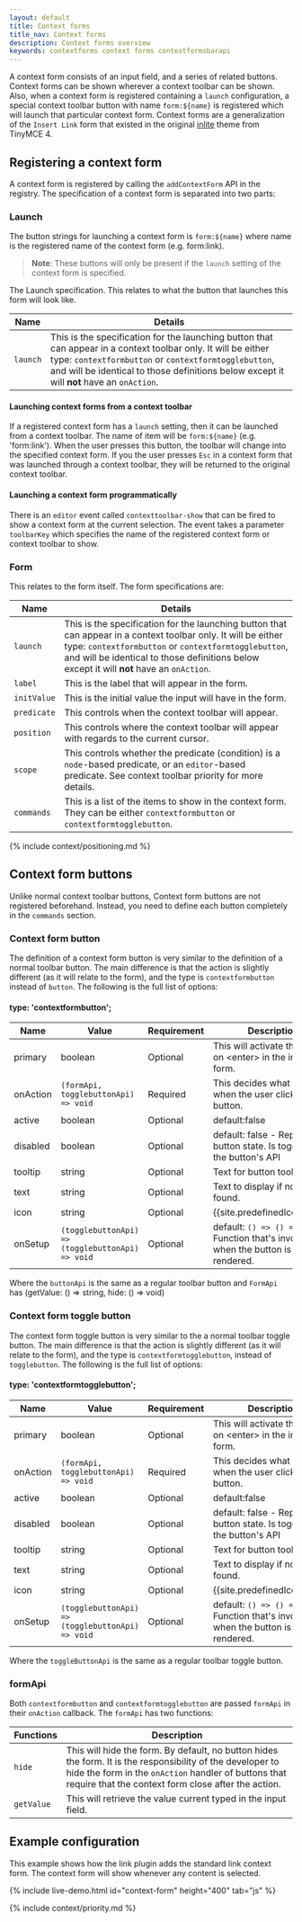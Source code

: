 ```yaml
---
layout: default
title: Context forms
title_nav: Context forms
description: Context forms overview
keywords: contextforms context forms contextformsbarapi
---
```


A context form consists of an input field, and a series of related buttons. Context forms can be shown wherever a context toolbar can be shown. Also, when a context form is registered containing a `launch` configuration, a special context toolbar button with name `form:${name}` is registered which will launch that particular context form.
Context forms are a generalization of the `Insert Link` form that existed in the original [inlite]({{site.url}}/docs-4x/themes/inlite/#quicklink) theme from TinyMCE 4.

## Registering a context form

A context form is registered by calling the `addContextForm` API in the registry. The specification of a context form is separated into two parts:

### Launch

The button strings for launching a context form is `form:${name}` where name is the registered name of the context form (e.g. form:link).

> **Note**: These buttons will only be present if the `launch` setting of the context form is specified.

The Launch specification. This relates to what the button that launches this form will look like.

| Name | Details |
| ---- | ------- |
| `launch` | This is the specification for the launching button that can appear in a context toolbar only. It will be either type: `contextformbutton` or `contextformtogglebutton`, and will be identical to those definitions below except it will **not** have an `onAction`. |

#### Launching context forms from a context toolbar

If a registered context form has a `launch` setting, then it can be launched from a context toolbar. The name of item will be `form:${name}` (e.g. 'form:link'). When the user presses this button, the toolbar will change into the specified context form. If you the user presses `Esc` in a context form that was launched through a context toolbar, they will be returned to the original context toolbar.

#### Launching a context form programmatically

There is an `editor` event called `contexttoolbar-show` that can be fired to show a context form at the current selection. The event takes a parameter `toolbarKey` which specifies the name of the registered context form or context toolbar to show.

### Form

This relates to the form itself. The form specifications are:

| Name | Details |
| ---- | ------- |
| `launch` | This is the specification for the launching button that can appear in a context toolbar only. It will be either type: `contextformbutton` or `contextformtogglebutton`, and will be identical to those definitions below except it will **not** have an `onAction`. |
| `label` | This is the label that will appear in the form. |
| `initValue` | This is the initial value the input will have in the form. |
| `predicate` | This controls when the context toolbar will appear. |
| `position` | This controls where the context toolbar will appear with regards to the current cursor. |
| `scope` | This controls whether the predicate (condition) is a `node`-based predicate, or an `editor`-based predicate. See context toolbar priority for more details. |
| `commands` | This is a list of the items to show in the context form. They can be either `contextformbutton` or `contextformtogglebutton`. |

{% include context/positioning.md %}

## Context form buttons

Unlike normal context toolbar buttons, Context form buttons are not registered beforehand. Instead, you need to define each button completely in the `commands` section.

### Context form button

The definition of a context form button is very similar to the definition of a normal toolbar button. The main difference is that the action is slightly different (as it will relate to the form), and the type is `contextformbutton` instead of `button`. The following is the full list of options:

#### type: 'contextformbutton';

| Name | Value | Requirement | Description |
| ---- | ----- | ----------- | ----------- |
| primary | boolean | Optional | This will activate the button on &lt;enter&gt; in the input form. |
| onAction | `(formApi, togglebuttonApi) => void` | Required | This decides what happens when the user clicks the button. |
| active | boolean | Optional | default:false |
| disabled | boolean | Optional | default: false - Represents button state. Is toggled by the button's API |
| tooltip | string | Optional | Text for button tooltip. |
| text | string | Optional | Text to display if no icon is found. |
| icon | string | Optional | {{site.predefinedIconsOnly}} |
| onSetup | `(togglebuttonApi) => (togglebuttonApi) => void` | Optional | default: `() => () => {}` - Function that's invoked when the button is rendered. |

Where the `buttonApi` is the same as a regular toolbar button and `FormApi` has (getValue: () => string, hide: () => void)

### Context form toggle button

The context form toggle button is very similar to the a normal toolbar toggle button. The main difference is that the action is slightly different (as it will relate to the form), and the type is `contextformtogglebutton`, instead of `togglebutton`. The following is the full list of options:

#### type: 'contextformtogglebutton';

| Name | Value | Requirement | Description |
| ---- | ----- | ----------- | ----------- |
| primary | boolean | Optional | This will activate the button on &lt;enter&gt; in the input form. |
| onAction | `(formApi, togglebuttonApi) => void` | Required | This decides what happens when the user clicks the button. |
| active | boolean | Optional | default:false |
| disabled | boolean | Optional | default: false - Represents button state. Is toggled by the button's API |
| tooltip | string | Optional | Text for button tooltip. |
| text | string | Optional | Text to display if no icon is found. |
| icon | string | Optional | {{site.predefinedIconsOnly}} |
| onSetup | `(togglebuttonApi) => (togglebuttonApi) => void` | Optional | default: `() => () => {}` - Function that's invoked when the button is rendered. |

Where the `toggleButtonApi` is the same as a regular toolbar toggle button.

### formApi

Both `contextformbutton` and `contextformtogglebutton` are passed `formApi` in their `onAction` callback. The `formApi` has two functions:

| Functions | Description |
| --------- | ----------- |
|`hide` | This will hide the form. By default, no button hides the form. It is the responsibility of the developer to hide the form in the `onAction` handler of buttons that require that the context form close after the action. |
| `getValue` | This will retrieve the value current typed in the input field. |

## Example configuration

This example shows how the link plugin adds the standard link context form. The context form will show whenever any content is selected.

{% include live-demo.html id="context-form" height="400" tab="js" %}

{% include context/priority.md %}
